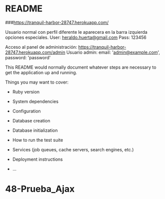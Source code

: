 # README

###https://tranquil-harbor-28747.herokuapp.com/


Usuario normal con perfil diferente le aparecera en la barra izquierda opciones especiales.
User:	heraldo.huerta@gmail.com
Pass:	123456
	


Acceso al panel de administración:  https://tranquil-harbor-28747.herokuapp.com/admin
Usuario admin:  email: 'admin@example.com', password: 'password'



This README would normally document whatever steps are necessary to get the
application up and running.

Things you may want to cover:

* Ruby version

* System dependencies

* Configuration

* Database creation

* Database initialization

* How to run the test suite

* Services (job queues, cache servers, search engines, etc.)

* Deployment instructions

* ...
# 48-Prueba_Ajax

